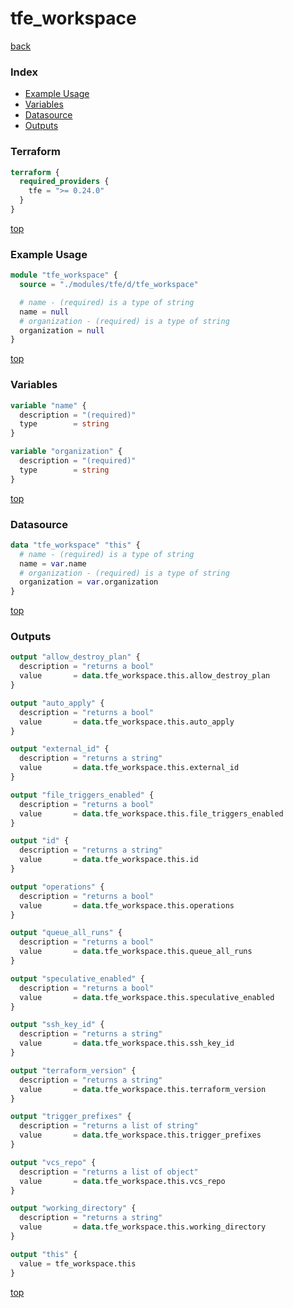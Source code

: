 # tfe_workspace

[back](../tfe.md)

### Index

- [Example Usage](#example-usage)
- [Variables](#variables)
- [Datasource](#datasource)
- [Outputs](#outputs)

### Terraform

```terraform
terraform {
  required_providers {
    tfe = ">= 0.24.0"
  }
}
```

[top](#index)

### Example Usage

```terraform
module "tfe_workspace" {
  source = "./modules/tfe/d/tfe_workspace"

  # name - (required) is a type of string
  name = null
  # organization - (required) is a type of string
  organization = null
}
```

[top](#index)

### Variables

```terraform
variable "name" {
  description = "(required)"
  type        = string
}

variable "organization" {
  description = "(required)"
  type        = string
}
```

[top](#index)

### Datasource

```terraform
data "tfe_workspace" "this" {
  # name - (required) is a type of string
  name = var.name
  # organization - (required) is a type of string
  organization = var.organization
}
```

[top](#index)

### Outputs

```terraform
output "allow_destroy_plan" {
  description = "returns a bool"
  value       = data.tfe_workspace.this.allow_destroy_plan
}

output "auto_apply" {
  description = "returns a bool"
  value       = data.tfe_workspace.this.auto_apply
}

output "external_id" {
  description = "returns a string"
  value       = data.tfe_workspace.this.external_id
}

output "file_triggers_enabled" {
  description = "returns a bool"
  value       = data.tfe_workspace.this.file_triggers_enabled
}

output "id" {
  description = "returns a string"
  value       = data.tfe_workspace.this.id
}

output "operations" {
  description = "returns a bool"
  value       = data.tfe_workspace.this.operations
}

output "queue_all_runs" {
  description = "returns a bool"
  value       = data.tfe_workspace.this.queue_all_runs
}

output "speculative_enabled" {
  description = "returns a bool"
  value       = data.tfe_workspace.this.speculative_enabled
}

output "ssh_key_id" {
  description = "returns a string"
  value       = data.tfe_workspace.this.ssh_key_id
}

output "terraform_version" {
  description = "returns a string"
  value       = data.tfe_workspace.this.terraform_version
}

output "trigger_prefixes" {
  description = "returns a list of string"
  value       = data.tfe_workspace.this.trigger_prefixes
}

output "vcs_repo" {
  description = "returns a list of object"
  value       = data.tfe_workspace.this.vcs_repo
}

output "working_directory" {
  description = "returns a string"
  value       = data.tfe_workspace.this.working_directory
}

output "this" {
  value = tfe_workspace.this
}
```

[top](#index)
